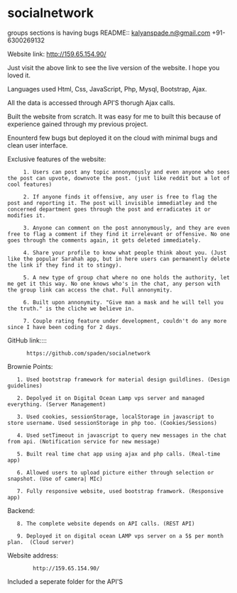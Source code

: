 # socialnetwork
groups sections is having bugs
README::                   kalyanspade.n@gmail.com               +91-6300269132
 
 Website link:  http://159.65.154.90/     

 Just visit the above link to see the live version of the website. I hope you loved it.


 Languages used Html, Css, JavaScript, Php, Mysql, Bootstrap, Ajax.

  All the data is accessed through API'S thorugh Ajax calls.

  Built the website from scratch. It was easy for me to built this because of experience gained through my previous project.

  Enounterd few bugs but deployed it on the cloud with minimal bugs and clean user interface.

  Exclusive features of the website:
 

         1. Users can post any topic annonymously and even anyone who sees the post can upvote, downvote the post. (just like reddit but a lot of cool features)
          
         2. If anyone finds it offensive, any user is free to flag the post and reporting it. The post will invisible immediatley and the concerned department goes through the post and erradicates it or modifies it.

         3. Anyone can comment on the post annonymously, and they are even free to flag a comment if they find it irrelevant or offensive. No one goes through the comments again, it gets deleted immediately.
       
         4. Share your profile to know what people think about you. (Just like the popular Sarahah app, but in here users can permanently delete the link if they find it to stingy).

         5. A new type of group chat where no one holds the authority, let me get it this way. No one knows who's in the chat, any person with the group link can access the chat. Full annonymity.
 
         6. Built upon annonymity. "Give man a mask and he will tell you the truth." is the cliche we believe in.

         7. Couple rating feature under development, couldn't do any more since I have been coding for 2 days.

      
  GitHub link::::

 
          https://github.com/spaden/socialnetwork


  Brownie Points:

       1. Used bootstrap framework for material design guildlines. (Design guidelines)
     
       2. Depolyed it on Digital Ocean Lamp vps server and managed everything. (Server Management)
 
       3. Used cookies, sessionStorage, localStorage in javascript to store username. Used sessionStorage in php too. (Cookies/Sessions)

       4. Used setTimeout in javascript to query new messages in the chat from api. (Notification service for new message)
  
       5. Built real time chat app using ajax and php calls. (Real-time app)
 
       6. Allowed users to upload picture either through selection or snapshot. (Use of camera| MIc)
 
       7. Fully responsive website, used bootstrap framwork. (Responsive app)
 
   Backend:        

       8. The complete website depends on API calls. (REST API)

       9. Deployed it on digital ocean LAMP vps server on a 5$ per month plan.  (Cloud server)


      
Website address:

            http://159.65.154.90/ 



Included a seperate folder for the API'S

